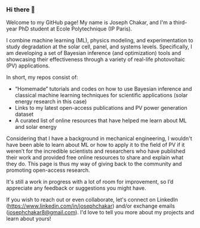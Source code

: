 ### Hi there 👋

Welcome to my GitHub page! My name is Joseph Chakar, and I'm a third-year PhD student at Ecole Polytechnique (IP Paris).

I combine machine learning (ML), physics modeling, and experimentation to study degradation at the solar cell, panel, and systems levels. Specifically, I am developing a set of Bayesian inference (and optimization) tools and showcasing their effectiveness through a variety of real-life photovoltaic (PV) applications.

In short, my repos consist of:
- “Homemade” tutorials and codes on how to use Bayesian inference and classical machine learning techniques for scientific applications (solar energy research in this case) 
- Links to my latest open-access publications and PV power generation dataset
- A curated list of online resources that have helped me learn about ML and solar energy 

Considering that I have a background in mechanical engineering, I wouldn't have been able to learn about ML or how to apply it to the field of PV if it weren’t for the incredible scientists and researchers who have published their work and provided free online resources to share and explain what they do. This page is thus my way of giving back to the community and promoting open-access research. 

It's still a work in progress with a lot of room for improvement, so I’d appreciate any feedback or suggestions you might have.

If you wish to reach out or even collaborate, let's connect on LinkedIn (https://www.linkedin.com/in/josephchakar) and/or exchange emails (josephchakar8@gmail.com). I'd love to tell you more about my projects and learn about yours!
